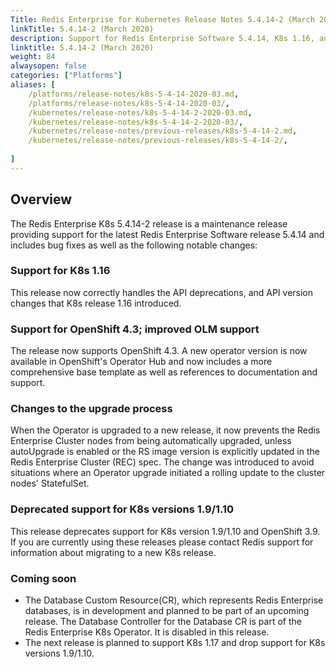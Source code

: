 ```yaml
---
Title: Redis Enterprise for Kubernetes Release Notes 5.4.14-2 (March 2020)
linkTitle: 5.4.14-2 (March 2020)
description: Support for Redis Enterprise Software 5.4.14, K8s 1.16, and OpenShift 4.3.
linktitle: 5.4.14-2 (March 2020)
weight: 84
alwaysopen: false
categories: ["Platforms"]
aliases: [
    /platforms/release-notes/k8s-5-4-14-2020-03.md,
    /platforms/release-notes/k8s-5-4-14-2020-03/,
    /kubernetes/release-notes/k8s-5-4-14-2-2020-03.md,
    /kubernetes/release-notes/k8s-5-4-14-2-2020-03/,
    /kubernetes/release-notes/previous-releases/k8s-5-4-14-2.md,
    /kubernetes/release-notes/previous-releases/k8s-5-4-14-2/,
    
]
---
```

## Overview

The Redis Enterprise K8s 5.4.14-2 release is a maintenance release providing support for the latest Redis Enterprise Software release 5.4.14 and includes bug fixes as well as the following notable changes:

### Support for K8s 1.16

This release now correctly handles the API deprecations, and API version changes that K8s release 1.16 introduced.

### Support for OpenShift 4.3; improved OLM support

The release now supports OpenShift 4.3. A new operator version is now available in OpenShift's Operator Hub and now includes a more comprehensive base template as well as references to documentation and support.

### Changes to the upgrade process

When the Operator is upgraded to a new release, it now prevents the Redis Enterprise Cluster nodes from being automatically upgraded, unless autoUpgrade is enabled or the RS image version is explicitly updated in the Redis Enterprise Cluster (REC) spec. The change was introduced to avoid situations where an Operator upgrade initiated a rolling update to the cluster nodes' StatefulSet.

### Deprecated support for K8s versions 1.9/1.10

This release deprecates support for K8s version 1.9/1.10 and OpenShift 3.9. If you are currently using these releases please contact Redis support for information about migrating to a new K8s release.

### Coming soon

- The Database Custom Resource(CR), which represents Redis Enterprise databases, is in development and planned to be part of an upcoming release. The Database Controller for the Database CR is part of the Redis Enterprise K8s Operator. It is disabled in this release.
- The next release is planned to support K8s 1.17 and drop support for K8s versions 1.9/1.10.
